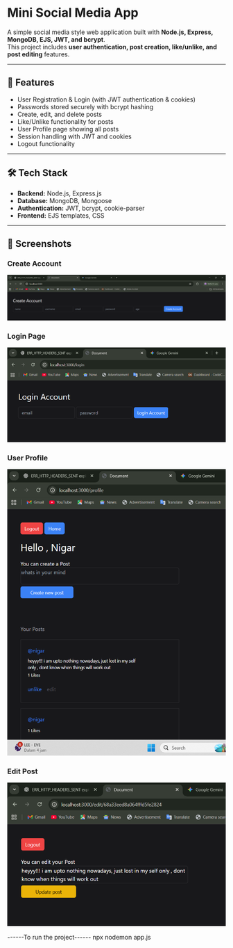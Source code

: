 # Mini Social Media App

A simple social media style web application built with **Node.js, Express, MongoDB, EJS, JWT, and bcrypt**.  
This project includes **user authentication, post creation, like/unlike, and post editing** features.  

---

## 🚀 Features
- User Registration & Login (with JWT authentication & cookies)
- Passwords stored securely with bcrypt hashing
- Create, edit, and delete posts
- Like/Unlike functionality for posts
- User Profile page showing all posts
- Session handling with JWT and cookies
- Logout functionality

---

## 🛠️ Tech Stack
- **Backend:** Node.js, Express.js  
- **Database:** MongoDB, Mongoose  
- **Authentication:** JWT, bcrypt, cookie-parser  
- **Frontend:** EJS templates, CSS  

---

## 📸 Screenshots

### Create Account
![Create Account](./assets/mini1.png)

### Login Page
![Login Page](./assets/miniLogin.png)

### User Profile
![Profile Page](./assets/miniProfile.png)

### Edit Post
![Edit Post](./assets/miniUpdate.png)

------To run the project------
npx nodemon app.js 

